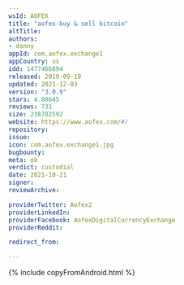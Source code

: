 ```yaml
---
wsId: AOFEX
title: "aofex-buy & sell bitcoin"
altTitle: 
authors:
- danny
appId: com.aofex.exchange1
appCountry: us
idd: 1477466894
released: 2019-09-19
updated: 2021-12-03
version: "3.0.9"
stars: 4.88645
reviews: 731
size: 238702592
website: https://www.aofex.com/#/
repository: 
issue: 
icon: com.aofex.exchange1.jpg
bugbounty: 
meta: ok
verdict: custodial
date: 2021-10-21
signer: 
reviewArchive:

providerTwitter: Aofex2
providerLinkedIn: 
providerFacebook: AofexDigitalCurrencyExchange
providerReddit: 

redirect_from:

---
```


{% include copyFromAndroid.html %}

